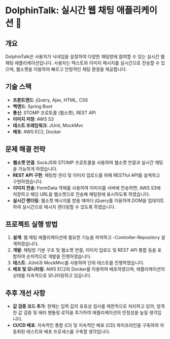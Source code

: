 # DolphinTalk: 실시간 웹 채팅 애플리케이션 🐬
## 개요
DolphinTalk은 사용자가 닉네임을 설정하여 다양한 채팅방에 참여할 수 있는 실시간 웹 채팅 애플리케이션입니다. 사용자는 텍스트와 이미지 메시지를 실시간으로 전송할 수 있으며, 웹소켓을 이용하여 빠르고 안정적인 채팅 환경을 제공합니다.

## 기술 스택
- **프론트엔드**: jQuery, Ajax, HTML, CSS
- **백엔드**: Spring Boot
- **통신**: STOMP 프로토콜 (웹소켓), REST API
- **이미지 저장**: AWS S3
- **테스트 프레임워크**: JUnit, MockMvc
- **배포**: AWS EC2, Docker

## 문제 해결 전략
- **웹소켓 연결**: SockJS와 STOMP 프로토콜을 사용하여 웹소켓 연결과 실시간 채팅을 가능하게 하였습니다.
- **REST API 구현**: 채팅방 관리 및 이미지 업로드를 위해 RESTful API를 설계하고 구현하였습니다.
- **이미지 전송**: FormData 객체를 사용하여 이미지를 서버에 전송하면, AWS S3에 저장하고 해당 URL을 웹소켓으로 전송해 채팅창에 표시하도록 하였습니다.
- **실시간 렌더링**: 웹소켓 메시지를 받을 때마다 jQuery를 이용하여 DOM을 업데이트하여 실시간으로 메시지 렌더링할 수 있도록 하였습니다.

## 프로젝트 실행 방법
1. **설계**: 웹 채팅 애플리케이션에 필요한 기능을 파악하고 -Controller-Repository 설계하였습니다.
2. **개발**: 채팅방 기본 구조 및 웹소켓 연결, 이미지 업로드 및 REST API 통합 등을 포함하여 순차적으로 개발을 진행하였습니다.
3. **테스트**: JUnit과 MockMvc를 사용하여 단위 테스트를 진행하였습니다.
4. **배포 및 모니터링**: AWS EC2와 Docker를 이용하여 배포하였으며, 애플리케이션의 상태를 지속적으로 모니터링하고 있습니다.

## 추후 개선 사항
- **값 검증 코드 추가**: 현재는 입력 값의 유효성 검사를 제한적으로 처리하고 있어, 엄격한 값 검증 및 에러 핸들링 로직을 추가하여 애플리케이션의 안정성을 높일 생각입니다.
- **CI/CD 배포**: 지속적인 통합 (CI) 및 지속적인 배포 (CD) 파이프라인을 구축하여 자동화된 테스트와 배포 프로세스를 구축할 생각입니다.
